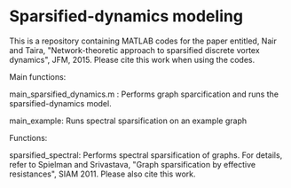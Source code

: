 # Sparsified-dynamics modeling

This is a repository containing MATLAB codes for the paper entitled, Nair and Taira, "Network-theoretic approach to sparsified discrete vortex dynamics", JFM, 2015. Please cite this work when using the codes.

Main functions: 

main_sparsified_dynamics.m : Performs graph sparcification and runs the sparsified-dynamics model.

main_example: Runs spectral sparsification on an example graph 

Functions: 

sparsified_spectral: Performs spectral sparsification of graphs. For details, refer to Spielman and Srivastava, "Graph sparsification by effective resistances", SIAM 2011. Please also cite this work. 

